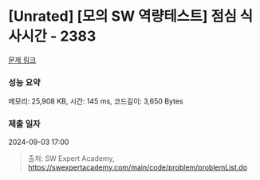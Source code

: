 # [Unrated] [모의 SW 역량테스트] 점심 식사시간 - 2383 

[문제 링크](https://swexpertacademy.com/main/code/problem/problemDetail.do?contestProbId=AV5-BEE6AK0DFAVl) 

### 성능 요약

메모리: 25,908 KB, 시간: 145 ms, 코드길이: 3,650 Bytes

### 제출 일자

2024-09-03 17:00



> 출처: SW Expert Academy, https://swexpertacademy.com/main/code/problem/problemList.do